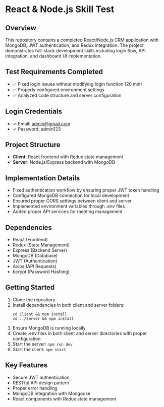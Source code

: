 # React & Node.js Skill Test

## Overview
This repository contains a completed React/Node.js CRM application with MongoDB, JWT authentication, and Redux integration. The project demonstrates full-stack development skills including login flow, API integration, and dashboard UI implementation.

## Test Requirements Completed
- ✅ Fixed login issues without modifying login function (20 min)
- ✅ Properly configured environment settings
- ✅ Analyzed code structure and server configuration

## Login Credentials
- ✓ Email: admin@gmail.com
- ✓ Password: admin123

## Project Structure
- **Client**: React frontend with Redux state management
- **Server**: Node.js/Express backend with MongoDB

## Implementation Details
- Fixed authentication workflow by ensuring proper JWT token handling
- Configured MongoDB connection for local development
- Ensured proper CORS settings between client and server
- Implemented environment variables through .env files
- Added proper API services for meeting management

## Dependencies
- React (Frontend)
- Redux (State Management)
- Express (Backend Server)
- MongoDB (Database)
- JWT (Authentication)
- Axios (API Requests)
- bcrypt (Password Hashing)

## Getting Started
1. Clone the repository
2. Install dependencies in both client and server folders:
   ```
   cd Client && npm install
   cd ../Server && npm install
   ```
3. Ensure MongoDB is running locally
4. Create .env files in both client and server directories with proper configuration
5. Start the server: `npm run dev`
6. Start the client: `npm start`

## Key Features
- Secure JWT authentication
- RESTful API design pattern
- Proper error handling
- MongoDB integration with Mongoose
- React components with Redux state management
